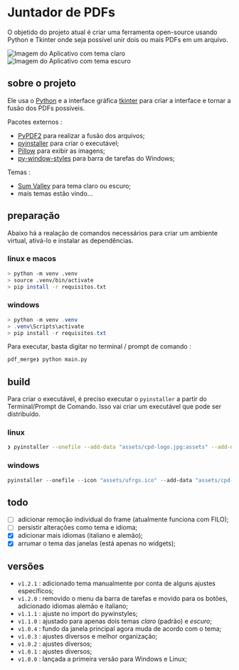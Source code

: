 # Juntador de PDFs

O objetido do projeto atual é criar uma ferramenta open-source usando Python e Tkinter onde seja possível unir dois ou mais PDFs em um arquivo.

![Imagem do Aplicativo com tema claro](images/screenshot_20241107_155739.png.png)
![Imagem do Aplicativo com tema escuro](images/screenshot_20241107_155818.png.png.png)

## sobre o projeto

Ele usa o [Python](https://www.python.org/) e a interface gráfica [tkinter](https://docs.python.org/3/library/tkinter.html) para criar a interface e tornar a fusão dos PDFs possíveis.

Pacotes externos :
- [PyPDF2](https://pypi.org/project/PyPDF2/) para realizar a fusão dos arquivos;
- [pyinstaller](https://pypi.org/project/pyinstaller/) para criar o executável;
- [Pillow](https://pypi.org/project/pillow/) para exibir as imagens;
- [py-window-styles](https://pypi.org/project/pywinstyles/) para barra de tarefas do Windows;

Temas :
- [Sum Valley](https://pypi.org/project/sv-ttk/) para tema claro ou escuro;
- mais temas estão vindo...

## preparação

Abaixo há a realação de comandos necessários para criar um ambiente virtual, ativá-lo e instalar as dependências.

### linux e macos

```bash
> python -m venv .venv
> source .venv/bin/activate
> pip install -r requisitos.txt
```

### windows

```powershell
> python -m venv .venv
> .venv\Scripts\activate
> pip install -r requisitos.txt
```

Para executar, basta digitar no terminal / prompt de comando :

```bash
pdf_merge❯ python main.py
```

## build

Para criar o executável, é preciso executar o `pyinstaller` a partir do Terminal/Prompt de Comando. Isso vai criar um executável que pode ser distribuído.

### linux

```bash
❯ pyinstaller --onefile --add-data "assets/cpd-logo.jpg:assets" --add-data "themes/sv_ttk/sv.tcl:sv_ttk/sv.tcl" --hidden-import="PIL._tkinter_finder" --noconsole main.py
```

### windows

```powershell
pyinstaller --onefile --icon "assets/ufrgs.ico" --add-data "assets/cpd-logo.jpg:assets" --add-data "themes/sv_ttk/sv.tcl:sv_ttk/sv.tcl" --add-data "assets/ufrgs.ico:assets" --hidden-import="PIL._tkinter_finder" --noconsole main.py
```

## todo

- [ ] adicionar remoção individual do frame (atualmente funciona com FILO);
- [ ] persistir alterações como tema e idioma;
- [x] adicionar mais idiomas (italiano e alemão);
- [x] arrumar o tema das janelas (está apenas no widgets);

## versões

- `v1.2.1` : adicionado tema manualmente por conta de alguns ajustes específicos;
- `v1.2.0` : removido o menu da barra de tarefas e movido para os botões, adicionado idiomas alemão e italiano;
- `v1.1.1` : ajuste no import do pywinstyles;
- `v1.1.0` : ajustado para apenas dois temas *claro* (padrão) e *escuro*;
- `v1.0.4` : fundo da janela principal agora muda de acordo com o tema;
- `v1.0.3` : ajustes diversos e melhor organização;
- `v1.0.2` : ajustes diversos;
- `v1.0.1` : ajustes diversos;
- `v1.0.0` : lançada a primeira versão para Windows e Linux;
